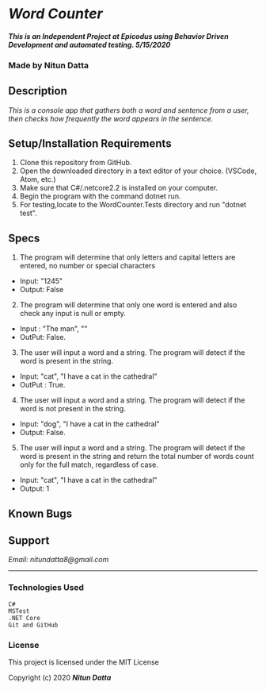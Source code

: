 # _Word Counter_

#### _This is an Independent Project at Epicodus using Behavior Driven Development and automated testing. 5/15/2020_

### Made by Nitun Datta 
## Description

_This is a console app that gathers both a word and sentence from a user, then checks how frequently the word appears in the sentence._


## Setup/Installation Requirements
1. Clone this repository from GitHub.
2. Open the downloaded directory in a text editor of your choice.
  (VSCode, Atom, etc.)
3. Make sure that C#/.netcore2.2 is installed on your computer.  
4. Begin the program with the command dotnet run.
5. For testing,locate to the WordCounter.Tests directory and run "dotnet test".



## Specs

1. The program will determine that only letters and capital letters are entered, no number  or special characters
  * Input: "1245"
  * Output: False
2. The program will determine that only one word is entered and also check any input is null or empty.
  * Input : "The man",  ""
  * OutPut: False.
3. The user will input a word and a string. The program will detect if the word is present  in the string.
  * Input: "cat", "I have a cat in the cathedral"  
  * OutPut : True.
4. The user will input a word and a string. The program will detect if the word is not present in the string.
  * Input: "dog", "I have a cat in the cathedral"
  * Output: False. 
5. The user will input a word and a string. The program will detect if the word is present in the string and return the total number of words count only for the full match, regardless of case.
  * Input: "cat", "I have a cat in the cathedral"
  * Output: 1
   

## Known Bugs


## Support

_Email: nitundatta8@gmail.com_

---
### Technologies Used
    C#
    MSTest
    .NET Core
    Git and GitHub

### License

This project is licensed under the MIT License

Copyright (c) 2020 **_Nitun Datta_**
